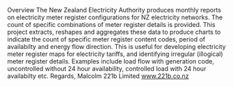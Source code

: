 Overview
The New Zealand Electricity Authority produces monthly reports on electricity meter register configurations for NZ electricity networks.  The count of specific combinations of meter register details is provided.
This project extracts, reshapes and aggregates these data to produce charts to indicate the count of specific meter register content codes, period of availabilty and energy flow direction.
This is useful for developing electricity meter register maps for electricity tariffs, and identifying irregular (illogical) meter register details.
Examples include load flow with generation code, uncontrolled without 24 hour availability, controlled load with 24 hour availabilty etc.
Regards,
Malcolm
221b Limited
www.221b.co.nz
